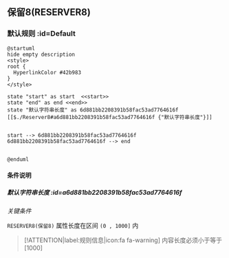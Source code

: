 ## 保留8(RESERVER8) <!-- {docsify-ignore-all} -->

   

### 默认规则 :id=Default

```plantuml
@startuml
hide empty description
<style>
root {
  HyperlinkColor #42b983
}
</style>

state "start" as start  <<start>>
state "end" as end <<end>>
state "默认字符串长度" as 6d881bb2208391b58fac53ad7764616f [[$./Reserver8#a6d881bb2208391b58fac53ad7764616f {"默认字符串长度"}]]


start --> 6d881bb2208391b58fac53ad7764616f 
6d881bb2208391b58fac53ad7764616f --> end 


@enduml
```

#### 条件说明

##### 默认字符串长度 :id=a6d881bb2208391b58fac53ad7764616f


*关键条件*


`RESERVER8(保留8)` 属性长度在区间 `(0 , 1000]` 内

> [!ATTENTION|label:规则信息|icon:fa fa-warning]
> 内容长度必须小于等于[1000]








